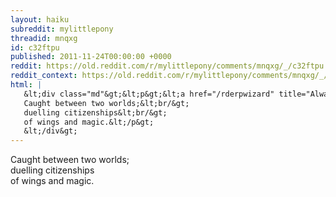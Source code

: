 ```yaml
---
layout: haiku
subreddit: mylittlepony
threadid: mnqxg
id: c32ftpu
published: 2011-11-24T00:00:00 +0000
reddit: https://old.reddit.com/r/mylittlepony/comments/mnqxg/_/c32ftpu
reddit_context: https://old.reddit.com/r/mylittlepony/comments/mnqxg/_/c32ftpu?context=3
html: |
   &lt;div class="md"&gt;&lt;p&gt;&lt;a href="/rderpwizard" title="Always Relevant / Daughter Astride - Careful Flight / Paper Bag Princess"&gt;&lt;/a&gt;
   Caught between two worlds;&lt;br/&gt;
   duelling citizenships&lt;br/&gt;
   of wings and magic.&lt;/p&gt;
   &lt;/div&gt;
---
```


[](/rderpwizard "Always Relevant / Daughter Astride - Careful Flight / Paper Bag Princess")
Caught between two worlds;  
duelling citizenships  
of wings and magic.